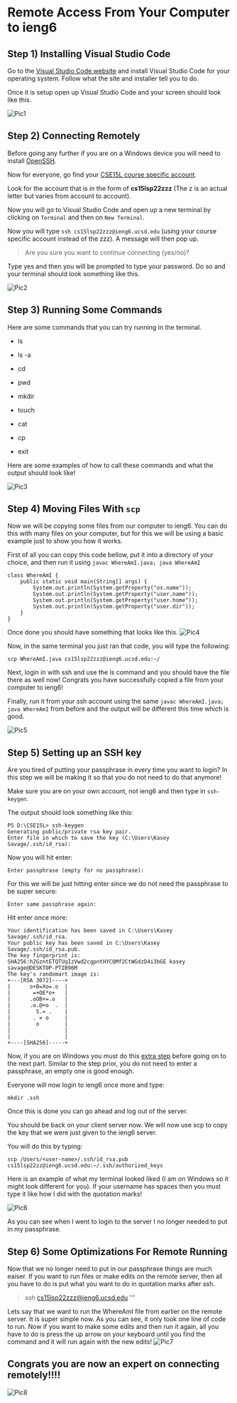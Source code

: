 # Remote Access From Your Computer to ieng6

## **Step 1) Installing Visual Studio Code**


Go to the [Visual Studio Code website](https://code.visualstudio.com/) and install Visual Studio Code for your operating system. Follow what the site and installer tell you to do. 

Once it is setup open up Visual Studio Code and your screen should look like this. 

![Pic1](LabReport1Pic1.PNG)

## **Step 2) Connecting Remotely**


Before going any further if you are on a Windows device you will need to install [OpenSSH](https://docs.microsoft.com/en-us/windows-server/administration/openssh/openssh_install_firstuse).

Now for everyone, go find your [CSE15L course specific account](https://sdacs.ucsd.edu/~icc/index.php).

Look for the account that is in the form of **cs15lsp22zzz** (The z is an actual letter but varies from account to account).

Now you will go to Visual Studio Code and open up a new terminal by clicking on ```Terminal``` and then on ```New Terminal```.

Now you will type ```ssh cs15lsp22zzz@ieng6.ucsd.edu``` (using your course specific account instead of the zzz). A message will then pop up.

> Are you sure you want to continue connecting (yes/no)? 

Type yes and then you will be prompted to type your password. Do so and your terminal should look something like this. 

![Pic2](LabReport1Pic2.png)

## **Step 3) Running Some Commands**

Here are some commands that you can try running in the terminal. 

- ls

- ls -a

- cd

- pwd

- mkdir

- touch

- cat 

- cp

- exit

Here are some examples of how to call these commands and what the output should look like!

![Pic3](LabReport1Pic3.PNG)
## **Step 4) Moving Files With `scp`**
Now we will be copying some files from our computer to ieng6. You can do this with many files on your computer, but for this we will be using a basic example just to show you how it works. 


First of all you can copy this code bellow, put it into a directory of your choice, and then run it using `javac WhereAmI.java; java WhereAmI`
```
class WhereAmI {
    public static void main(String[] args) {
        System.out.println(System.getProperty("os.name"));
        System.out.println(System.getProperty("user.name"));
        System.out.println(System.getProperty("user.home"));
        System.out.println(System.getProperty("user.dir"));
    }
}
```
Once done you should have something that looks like this. 
![Pic4](LabReport1Pic4.PNG)

Now, in the same terminal you just ran that code, you will type the following:
```
scp WhereAmI.java cs15lsp22zzz@ieng6.ucsd.edu:~/
```
Next, login in with ssh and use the ls command and you should have the file there as well now!
Congrats you have successfully copied a file from your computer to ieng6!

Finally, run it from your ssh account using the same `javac WhereAmI.java; java WhereAmI` from before and the output will be different this time which is good. 

![Pic5](LabReport1Pic5.PNG)
## **Step 5) Setting up an SSH key**

Are you tired of putting your passphrase in every time you want to login? In this step we will be making it so that you do not need to do that anymore! 

Make sure you are on your own account, not ieng6 and then type in `ssh-keygen`.

The output should look something like this:

```
PS D:\CSE15L> ssh-keygen
Generating public/private rsa key pair.
Enter file in which to save the key (C:\Users\Kasey Savage/.ssh/id_rsa): 
```

Now you will hit enter:

```
Enter passphrase (empty for no passphrase): 
```

For this we will be just hitting enter since we do not need the passphrase to be super secure:

```
Enter same passphrase again: 
```

Hit enter once more:

```
Your identification has been saved in C:\Users\Kasey Savage/.ssh/id_rsa.       
Your public key has been saved in C:\Users\Kasey Savage/.ssh/id_rsa.pub.       
The key fingerprint is:
SHA256:h2GzntETQTUqIzVwd2cgpntHYCQMf2CtWGdzD4i3bGE kasey savage@DESKTOP-PTIB96M
The key's randomart image is:
+---[RSA 3072]----+
|      o+B=Xo=.o  |
|       =+OE*o+   |
|      .oOB+=.o   |
|      .o.@+o  .  |
|        S.= .    |
|       . = o     |
|        o        |
|                 |
|                 |
+----[SHA256]-----+
```

Now, if you are on Windows you must do this [extra step](https://docs.microsoft.com/en-us/windows-server/administration/openssh/openssh_keymanagement#user-key-generation) before going on to the next part. Similar to the step prior, you do not need to enter a passphrase, an empty one is good enough. 


Everyone will now login to ieng6 once more and type:

```
mkdir .ssh
```

Once this is done you can go ahead and log out of the server. 

You should be back on your client server now. We will now use scp to copy the key that we were just given to the ieng6 server. 

You will do this by typing:

```
scp /Users/<user-name>/.ssh/id_rsa.pub cs15lsp22zz@ieng6.ucsd.edu:~/.ssh/authorized_keys
```

Here is an example of what my terminal looked liked (I am on Windows so it might look different for you). If your username has spaces then you must type it like how I did with the quotation marks! 

![Pic6](LabReport1Pic6.PNG)

As you can see when I went to login to the server I no longer needed to put in my passphrase. 

## **Step 6) Some Optimizations For Remote Running**

Now that we no longer need to put in our passphrase things are much eaiser. If you want to run files or make edits on the remote server, then all you have to do is put what you want to do in quotation marks after ssh. 

> ssh cs15lsp22zzz@ieng6.ucsd.edu ""

Lets say that we want to run the WhereAmI file from earlier on the remote server. It is super simple now. As you can see, it only took one line of code to run. Now if you want to make some edits and then run it again, all you have to do is press the up arrow on your keyboard until you find the command and it will run again with the new edits!
![Pic7](LabReport1Pic7.PNG)

## Congrats you are now an expert on connecting remotely!!!!
 ![Pic8](https://c.tenor.com/pJatGz_liCsAAAAC/congrats-congratulations.gif)